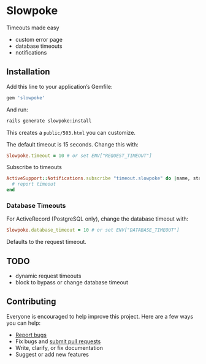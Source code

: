 # Slowpoke

Timeouts made easy

- custom error page
- database timeouts
- notifications

## Installation

Add this line to your application’s Gemfile:

```ruby
gem 'slowpoke'
```

And run:

```sh
rails generate slowpoke:install
```

This creates a `public/503.html` you can customize.

The default timeout is 15 seconds. Change this with:

```ruby
Slowpoke.timeout = 10 # or set ENV["REQUEST_TIMEOUT"]
```

Subscribe to timeouts

```ruby
ActiveSupport::Notifications.subscribe "timeout.slowpoke" do |name, start, finish, id, payload|
  # report timeout
end
```

### Database Timeouts

For ActiveRecord (PostgreSQL only), change the database timeout with:

```ruby
Slowpoke.database_timeout = 10 # or set ENV["DATABASE_TIMEOUT"]
```

Defaults to the request timeout.

## TODO

- dynamic request timeouts
- block to bypass or change database timeout

## Contributing

Everyone is encouraged to help improve this project. Here are a few ways you can help:

- [Report bugs](https://github.com/ankane/slowpoke/issues)
- Fix bugs and [submit pull requests](https://github.com/ankane/slowpoke/pulls)
- Write, clarify, or fix documentation
- Suggest or add new features
